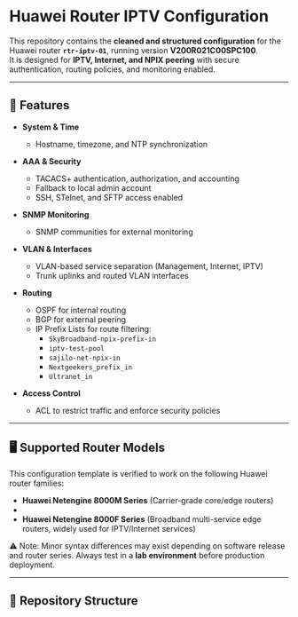 # Huawei Router IPTV Configuration

This repository contains the **cleaned and structured configuration** for the Huawei router **`rtr-iptv-01`**, running version **V200R021C00SPC100**.  
It is designed for **IPTV, Internet, and NPIX peering** with secure authentication, routing policies, and monitoring enabled.

---

## 📌 Features

- **System & Time**
  - Hostname, timezone, and NTP synchronization

- **AAA & Security**
  - TACACS+ authentication, authorization, and accounting
  - Fallback to local admin account
  - SSH, STelnet, and SFTP access enabled

- **SNMP Monitoring**
  - SNMP communities for external monitoring

- **VLAN & Interfaces**
  - VLAN-based service separation (Management, Internet, IPTV)
  - Trunk uplinks and routed VLAN interfaces

- **Routing**
  - OSPF for internal routing
  - BGP for external peering
  - IP Prefix Lists for route filtering:
    - `SkyBroadband-npix-prefix-in`
    - `iptv-test-pool`
    - `sajilo-net-npix-in`
    - `Nextgeekers_prefix_in`
    - `Ultranet_in`

- **Access Control**
  - ACL to restrict traffic and enforce security policies

---

## 🖥️ Supported Router Models

This configuration template is verified to work on the following Huawei router families:

- **Huawei Netengine 8000M Series** (Carrier-grade core/edge routers)
-
- **Huawei Netengine 8000F Series** (Broadband multi-service edge routers, widely used for IPTV/Internet services)

⚠️ Note: Minor syntax differences may exist depending on software release and router series. Always test in a **lab environment** before production deployment.

---

## 📂 Repository Structure

